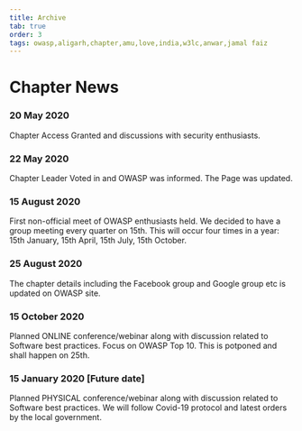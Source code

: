 ```yaml
---
title: Archive
tab: true
order: 3
tags: owasp,aligarh,chapter,amu,love,india,w3lc,anwar,jamal faiz
---
```



# **Chapter News**

### 20 May 2020 

Chapter Access Granted and discussions with security enthusiasts.

### 22 May 2020

Chapter Leader Voted in and OWASP was informed. The Page was updated.

### 15 August 2020

First non-official meet of OWASP enthusiasts held.
We decided to have a group meeting every quarter on 15th. This will occur four times in a year:
15th January, 15th April, 15th July, 15th October. 

### 25 August 2020

The chapter details including the Facebook group and Google group etc is updated on OWASP site.

### 15 October 2020

Planned ONLINE conference/webinar along with discussion related to Software best practices. Focus on OWASP Top 10.
This is potponed and shall happen on 25th.

### 15 January 2020 [Future date]

Planned PHYSICAL conference/webinar along with discussion related to Software best practices.
We will follow Covid-19 protocol and latest orders by the local government.


